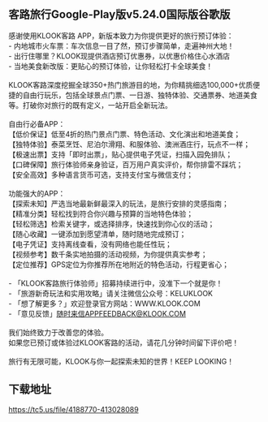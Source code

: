 ## 客路旅行Google-Play版v5.24.0国际版谷歌版
感谢使用KLOOK客路 APP，新版本致力为你提供更好的旅行预订体验： <br>- 内地城市火车票：车次信息一目了然，预订步骤简单，走遍神州大地！ <br>- 出行住哪里？KLOOK现提供酒店预订优惠券，以优惠价格住心水酒店 <br>- 当地美食新改版：更贴心的预订体验，让你轻松打卡全球美食！ <br> <br>KLOOK客路深度挖掘全球350+热门旅游目的地，为你精挑细选100,000+优质便捷的自由行玩乐，包括全球景点门票、一日游、独特体验、交通票券、地道美食等。打破你对旅行的既有定义，一站开启全新玩法。 <br> <br>自由行必备APP： <br>【低价保证】低至4折的热门景点门票、特色活动、文化演出和地道美食； <br>【独特体验】泰菜烹饪、尼泊尔滑翔、和服体验、澳洲酒庄行，玩点不一样； <br>【极速出票】支持「即时出票」，贴心提供电子凭证，扫描入园免排队； <br>【口碑保障】旅行体验师亲身验证，百万用户真实评价，帮你排雷不踩坑； <br>【安全高效】多种语言货币可选，支持支付宝与微信支付； <br> <br>功能强大的APP： <br>【探索未知】严选当地最新鲜最深入的玩法，是旅行安排的灵感指南； <br>【精准分类】轻松找到符合你兴趣与预算的当地特色体验； <br>【轻松筛选】检索关键字，或选择排序，快速找到你心仪的活动； <br>【随心收藏】一键添加到愿望清单，随时随地完成预订； <br>【电子凭证】支持离线查看，没有网络也能任性玩； <br>【视频参考】数千条实地拍摄的活动视频，为你提供真实参考； <br>【定位推荐】GPS定位为你推荐所在地附近的特色活动，行程更省心； <br> <br>- 「KLOOK客路旅行体验师」招募持续进行中，没准下一个就是你！ <br>- 「旅游新奇玩法和实用攻略」请关注微信公众号：KELUKLOOK <br>- 「想了解更多？」欢迎登录官方网站：WWW.KLOOK.COM <br>- 「意见反馈」随时来信APPFEEDBACK@KLOOK.COM <br> <br>我们始终致力于改善您的体验。 <br>如果您已预订或体验过KLOOK客路的活动，请花几分钟时间留下评价吧！ <br> <br>旅行有无限可能，KLOOK与你一起探索未知的世界！KEEP LOOKING！
## 下载地址
https://tc5.us/file/4188770-413028089
